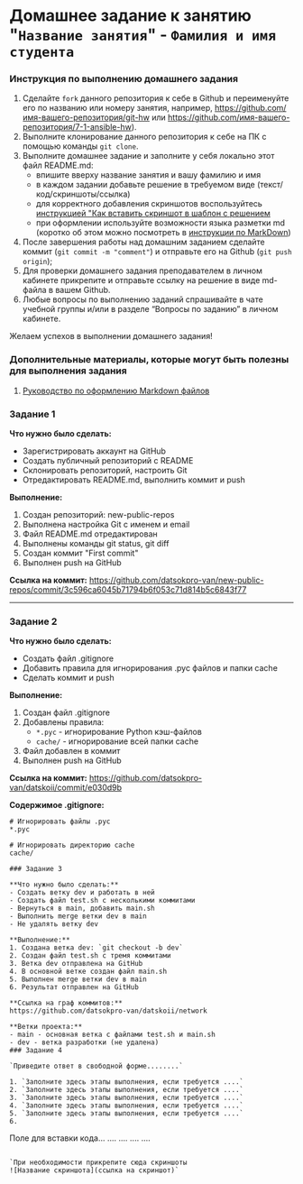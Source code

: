 # Домашнее задание к занятию "`Название занятия`" - `Фамилия и имя студента`


### Инструкция по выполнению домашнего задания

   1. Сделайте `fork` данного репозитория к себе в Github и переименуйте его по названию или номеру занятия, например, https://github.com/имя-вашего-репозитория/git-hw или  https://github.com/имя-вашего-репозитория/7-1-ansible-hw).
   2. Выполните клонирование данного репозитория к себе на ПК с помощью команды `git clone`.
   3. Выполните домашнее задание и заполните у себя локально этот файл README.md:
      - впишите вверху название занятия и вашу фамилию и имя
      - в каждом задании добавьте решение в требуемом виде (текст/код/скриншоты/ссылка)
      - для корректного добавления скриншотов воспользуйтесь [инструкцией "Как вставить скриншот в шаблон с решением](https://github.com/netology-code/sys-pattern-homework/blob/main/screen-instruction.md)
      - при оформлении используйте возможности языка разметки md (коротко об этом можно посмотреть в [инструкции  по MarkDown](https://github.com/netology-code/sys-pattern-homework/blob/main/md-instruction.md))
   4. После завершения работы над домашним заданием сделайте коммит (`git commit -m "comment"`) и отправьте его на Github (`git push origin`);
   5. Для проверки домашнего задания преподавателем в личном кабинете прикрепите и отправьте ссылку на решение в виде md-файла в вашем Github.
   6. Любые вопросы по выполнению заданий спрашивайте в чате учебной группы и/или в разделе “Вопросы по заданию” в личном кабинете.
   
Желаем успехов в выполнении домашнего задания!
   
### Дополнительные материалы, которые могут быть полезны для выполнения задания
1. [Руководство по оформлению Markdown файлов](https://gist.github.com/Jekins/2bf2d0638163f1294637#Code)


### Задание 1

**Что нужно было сделать:**
- Зарегистрировать аккаунт на GitHub
- Создать публичный репозиторий с README
- Склонировать репозиторий, настроить Git
- Отредактировать README.md, выполнить коммит и push

**Выполнение:**
1. Создан репозиторий: new-public-repos
2. Выполнена настройка Git с именем и email
3. Файл README.md отредактирован
4. Выполнены команды git status, git diff
5. Создан коммит "First commit"
6. Выполнен push на GitHub

**Ссылка на коммит:**
https://github.com/datsokpro-van/new-public-repos/commit/3c596ca6045b71794b6f053c71d814b5c6843f77

---

### Задание 2

**Что нужно было сделать:**
- Создать файл .gitignore
- Добавить правила для игнорирования .pyc файлов и папки cache
- Сделать коммит и push

**Выполнение:**
1. Создан файл .gitignore
2. Добавлены правила:
   - `*.pyc` - игнорирование Python кэш-файлов
   - `cache/` - игнорирование всей папки cache
3. Файл добавлен в коммит
4. Выполнен push на GitHub

**Ссылка на коммит:**
https://github.com/datsokpro-van/datskoii/commit/e030d9b

**Содержимое .gitignore:**
```gitignore
# Игнорировать файлы .pyc
*.pyc

# Игнорировать директорию cache
cache/

### Задание 3

**Что нужно было сделать:**
- Создать ветку dev и работать в ней
- Создать файл test.sh с несколькими коммитами
- Вернуться в main, добавить main.sh
- Выполнить merge ветки dev в main
- Не удалять ветку dev

**Выполнение:**
1. Создана ветка dev: `git checkout -b dev`
2. Создан файл test.sh с тремя коммитами
3. Ветка dev отправлена на GitHub
4. В основной ветке создан файл main.sh
5. Выполнен merge ветки dev в main
6. Результат отправлен на GitHub

**Ссылка на граф коммитов:**
https://github.com/datsokpro-van/datskoii/network

**Ветки проекта:**
- main - основная ветка с файлами test.sh и main.sh
- dev - ветка разработки (не удалена)
### Задание 4

`Приведите ответ в свободной форме........`

1. `Заполните здесь этапы выполнения, если требуется ....`
2. `Заполните здесь этапы выполнения, если требуется ....`
3. `Заполните здесь этапы выполнения, если требуется ....`
4. `Заполните здесь этапы выполнения, если требуется ....`
5. `Заполните здесь этапы выполнения, если требуется ....`
6. 

```
Поле для вставки кода...
....
....
....
....
```

`При необходимости прикрепитe сюда скриншоты
![Название скриншота](ссылка на скриншот)`
